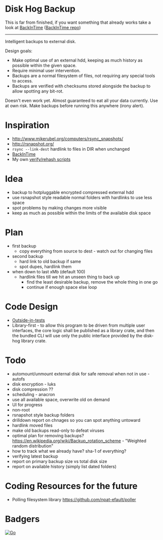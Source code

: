 # Disk Hog Backup

This is far from finished, if you want something that already works take a look
at [BackInTime](https://backintime.readthedocs.io/) ([BackInTime repo](https://github.com/bit-team/backintime))

---

Intelligent backups to external disk.

Design goals:

-  Make optimal use of an external
hdd, keeping as much history as possible within the given space.
- Require minimal user intervention.
- Backups are a normal filesystem of files, not requiring any special tools to
  access.
- Backups are verified with checksums stored alongside the backup to allow spotting any bit-rot.

Doesn't even work yet. Almost guaranteed to eat all your data currently. Use at
own risk. Make backups before running this anywhere (irony alert).

# Inspiration

* http://www.mikerubel.org/computers/rsync_snapshots/
* http://rsnapshot.org/
* `rsync --link-dest` hardlink to files in DIR when unchanged
* [BackInTime](https://backintime.readthedocs.io/)
* My own [verify/rehash scripts](https://gist.github.com/timabell/f70f34f8933b2abaf42789f8afdbd7d5)

# Idea

* backup to hotpluggable encrypted compressed external hdd
* use rsnapshot style readable normal folders with hardlinks to use less space
* spot problems by making changes more visible
* keep as much as possible within the limits of the available disk space

# Plan

* first backup
    * copy everything from source to dest - watch out for changing files
* second backup
    * hard link to old backup if same
    * spot dupes, hardlink them
* when down to last xMb (default 100)
    * hardlink files till we hit an unseen thing to back up
      * find the least desirable backup, remove the whole thing in one go
      * continue if enough space else loop

# Code Design

* [Outside-in-tests](https://pod.0x5.uk/25)
* Library-first - to allow this program to be driven from multiple user interfaces, the core logic shall be published as a library crate, and then the bundled CLI will use only the public interface provided by the disk-hog library crate.

# Todo

* automount/unmount external disk for safe removal when not in use - autofs
* disk encryption - luks
* disk compression ??
* scheduling - anacron
* use all available space, overwrite old on demand
* UI for progress
* non-root
* rsnapshot style backup folders
* drilldown report on chnages so you can spot anything untoward
* hardlink moved files
* make old backups read-only to defeat viruses
* optimal plan for removing backups? https://en.wikipedia.org/wiki/Backup_rotation_scheme - "Weighted random distribution"
* how to track what we already have? sha-1 of everything?
* verifying latest backup
* report on primary backup size vs total disk size
* report on available history (simply list dated folders)

# Coding Resources for the future

* Polling filesystem library https://github.com/npat-efault/poller

# Badgers

[![Go](https://github.com/timabell/disk-hog-backup/workflows/Go/badge.svg)](https://github.com/timabell/disk-hog-backup/actions?query=workflow%3AGo)
